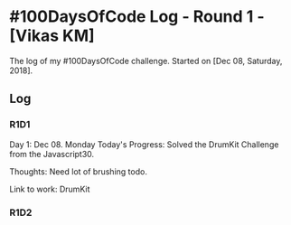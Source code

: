 # #100DaysOfCode Log - Round 1 - [Vikas KM]

The log of my #100DaysOfCode challenge. Started on [Dec 08, Saturday, 2018].

## Log

### R1D1 
Day 1: Dec 08. Monday
Today's Progress: Solved the DrumKit Challenge from the Javascript30.

Thoughts: Need lot of brushing todo.

Link to work: DrumKit

### R1D2
